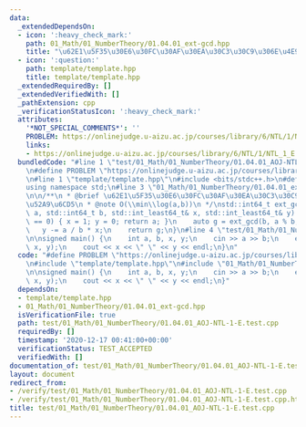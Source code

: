 ```yaml
---
data:
  _extendedDependsOn:
  - icon: ':heavy_check_mark:'
    path: 01_Math/01_NumberTheory/01.04.01_ext-gcd.hpp
    title: "\u62E1\u5F35\u30E6\u30FC\u30AF\u30EA\u30C3\u30C9\u306E\u4E92\u52A9\u6CD5"
  - icon: ':question:'
    path: template/template.hpp
    title: template/template.hpp
  _extendedRequiredBy: []
  _extendedVerifiedWith: []
  _pathExtension: cpp
  _verificationStatusIcon: ':heavy_check_mark:'
  attributes:
    '*NOT_SPECIAL_COMMENTS*': ''
    PROBLEM: https://onlinejudge.u-aizu.ac.jp/courses/library/6/NTL/1/NTL_1_E
    links:
    - https://onlinejudge.u-aizu.ac.jp/courses/library/6/NTL/1/NTL_1_E
  bundledCode: "#line 1 \"test/01_Math/01_NumberTheory/01.04.01_AOJ-NTL-1-E.test.cpp\"\
    \n#define PROBLEM \"https://onlinejudge.u-aizu.ac.jp/courses/library/6/NTL/1/NTL_1_E\"\
    \n#line 1 \"template/template.hpp\"\n#include <bits/stdc++.h>\n#define int int64_t\n\
    using namespace std;\n#line 3 \"01_Math/01_NumberTheory/01.04.01_ext-gcd.hpp\"\
    \n\n/**\n * @brief \u62E1\u5F35\u30E6\u30FC\u30AF\u30EA\u30C3\u30C9\u306E\u4E92\
    \u52A9\u6CD5\n * @note O(\\min\\log(a,b))\n */\nstd::int64_t ext_gcd(std::int64_t\
    \ a, std::int64_t b, std::int_least64_t& x, std::int_least64_t& y) {\n    if (b\
    \ == 0) { x = 1; y = 0; return a; }\n    auto g = ext_gcd(b, a % b, y, x);\n \
    \   y -= a / b * x;\n    return g;\n}\n#line 4 \"test/01_Math/01_NumberTheory/01.04.01_AOJ-NTL-1-E.test.cpp\"\
    \n\nsigned main() {\n    int a, b, x, y;\n    cin >> a >> b;\n    ext_gcd(a, b,\
    \ x, y);\n    cout << x << \" \" << y << endl;\n}\n"
  code: "#define PROBLEM \"https://onlinejudge.u-aizu.ac.jp/courses/library/6/NTL/1/NTL_1_E\"\
    \n#include \"template/template.hpp\"\n#include \"01_Math/01_NumberTheory/01.04.01_ext-gcd.hpp\"\
    \n\nsigned main() {\n    int a, b, x, y;\n    cin >> a >> b;\n    ext_gcd(a, b,\
    \ x, y);\n    cout << x << \" \" << y << endl;\n}"
  dependsOn:
  - template/template.hpp
  - 01_Math/01_NumberTheory/01.04.01_ext-gcd.hpp
  isVerificationFile: true
  path: test/01_Math/01_NumberTheory/01.04.01_AOJ-NTL-1-E.test.cpp
  requiredBy: []
  timestamp: '2020-12-17 00:41:00+00:00'
  verificationStatus: TEST_ACCEPTED
  verifiedWith: []
documentation_of: test/01_Math/01_NumberTheory/01.04.01_AOJ-NTL-1-E.test.cpp
layout: document
redirect_from:
- /verify/test/01_Math/01_NumberTheory/01.04.01_AOJ-NTL-1-E.test.cpp
- /verify/test/01_Math/01_NumberTheory/01.04.01_AOJ-NTL-1-E.test.cpp.html
title: test/01_Math/01_NumberTheory/01.04.01_AOJ-NTL-1-E.test.cpp
---
```


